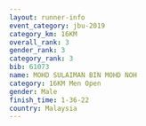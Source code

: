```yaml
---
layout: runner-info 
event_category: jbu-2019 
category_km: 16KM  
overall_rank: 3
gender_rank: 3
category_rank: 3
bib: 61073
name: MOHD SULAIMAN BIN MOHD NOH
category: 16KM Men Open
gender: Male
finish_time: 1-36-22
country: Malaysia
---
```

